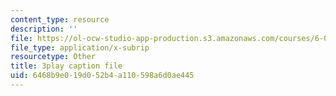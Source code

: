 ```yaml
---
content_type: resource
description: ''
file: https://ol-ocw-studio-app-production.s3.amazonaws.com/courses/6-004-computation-structures-spring-2017/6468b9e019d052b4a110598a6d0ae445_4PkKI_S9TIQ.vtt
file_type: application/x-subrip
resourcetype: Other
title: 3play caption file
uid: 6468b9e0-19d0-52b4-a110-598a6d0ae445
---
```

